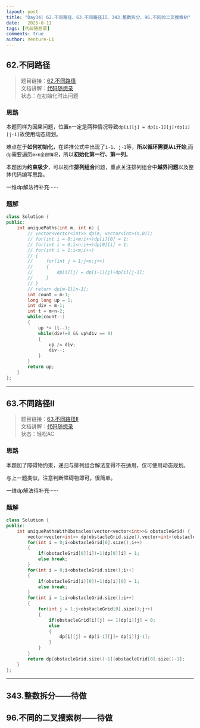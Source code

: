 ```yaml
---
layout: post
title: "Day34| 62.不同路径、63.不同路径II、343.整数拆分、96.不同的二叉搜索树"
date:   2025-8-11
tags: [代码随想录]
comments: true
author: Venture-Li
---
```


## 62.不同路径

> 题目链接：[62.不同路径](https://leetcode.cn/problems/unique-paths/description/)  
> 文档讲解：[代码随想录](https://www.programmercarl.com/)  
> 状态：在初始化时出问题  

### 思路

本题同样为因果问题，位置`n`一定是两种情况导致`dp[i][j] = dp[i-1][j]+dp[i][j-1]`故使用动态规划。

难点在于**如何初始化**，在递推公式中出现了`i-1`、`j-1`等，**所以循环需要从`1`开始**,而`dp`需要遍历`m×n全部情况`，所以**初始化第一行、第一列**。

本题因为**约束极少**，可以视作**排列组合**问题，重点关注排列组合中**越界问题**以及整体代码编写思路。

一维dp解法待补充······

### 题解

```c++
class Solution {
public:
    int uniquePaths(int m, int n) {
        // vector<vector<int>> dp(m, vector<int>(n,0));
        // for(int i = 0;i<m;i++)dp[i][0] = 1;
        // for(int i = 0;i<n;i++)dp[0][i] = 1;
        // for(int i = 1;i<m;i++)
        // {
        //     for(int j = 1;j<n;j++)
        //     {
        //         dp[i][j] = dp[i-1][j]+dp[i][j-1];
        //     }
        // }
        // return dp[m-1][n-1];
        int count = m-1;
        long long up = 1;
        int div = m-1;
        int t = m+n-2;
        while(count--)
        {
            up *= (t--);
            while(div!=0 && up%div == 0)
            {
                up /= div;
                div--;
            }
        }
        return up;
    }
};
```

---

## 63.不同路径II

> 题目链接：[63.不同路径II](https://leetcode.cn/problems/unique-paths-ii/description/)  
> 文档讲解：[代码随想录](https://www.programmercarl.com/)  
> 状态：轻松AC

### 思路

本题加了障碍物约束，递归与排列组合解法变得不在适用，仅可使用动态规划。

与上一题类似，注意判断障碍物即可，很简单。

一维dp解法待补充······

### 题解

```c++
class Solution {
public:
    int uniquePathsWithObstacles(vector<vector<int>>& obstacleGrid) {
        vector<vector<int>> dp(obstacleGrid.size(),vector<int>(obstacleGrid[0].size(),0));
        for(int i = 0;i<obstacleGrid[0].size();i++)
        {
            if(obstacleGrid[0][i]!=1)dp[0][i] = 1;
            else break;
        }
        for(int i = 0;i<obstacleGrid.size();i++)
        {
            if(obstacleGrid[i][0]!=1)dp[i][0] = 1;
            else break;
        }
        for(int i = 1;i<obstacleGrid.size();i++)
        {
            for(int j = 1;j<obstacleGrid[0].size();j++)
            {
                if(obstacleGrid[i][j] == 1)dp[i][j] = 0;
                else 
                {
                    dp[i][j] = dp[i-1][j]+ dp[i][j-1];
                }
            }
        }
        return dp[obstacleGrid.size()-1][obstacleGrid[0].size()-1];  
    }
};
```

---

## 343.整数拆分——待做

## 96.不同的二叉搜索树——待做
